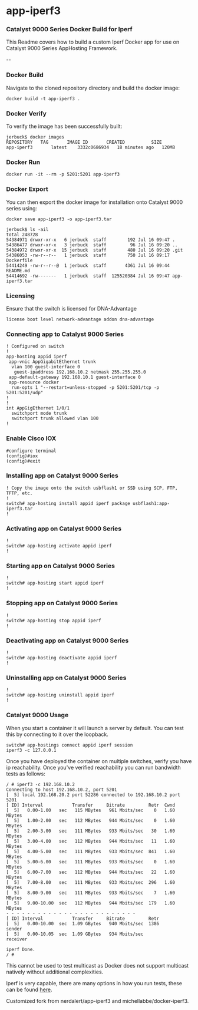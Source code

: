 # app-iperf3
###  Catalyst 9000 Series Docker Build for Iperf

This Readme covers how to build a custom Iperf Docker app for use on Catalyst 9000 Series AppHosting Framework.

--

### Docker Build

Navigate to the cloned repository directory and build the docker image:

```
docker build -t app-iperf3 .
```

### Docker Verify

To verify the image has been successfully built:

```
jerbuck$ docker images
REPOSITORY   TAG       IMAGE ID       CREATED          SIZE
app-iperf3       latest    3332c0686934   18 minutes ago   120MB

```

### Docker Run 

```
docker run -it --rm -p 5201:5201 app-iperf3
```

### Docker Export

You can then export the docker image for installation onto Catalyst 9000 series using:

```
docker save app-iperf3 -o app-iperf3.tar

jerbuck$ ls -ail
total 248728
54384971 drwxr-xr-x   6 jerbuck  staff        192 Jul 16 09:47 .
54386477 drwxr-xr-x   3 jerbuck  staff         96 Jul 16 09:20 ..
54384972 drwxr-xr-x  15 jerbuck  staff        480 Jul 16 09:20 .git
54386053 -rw-r--r--   1 jerbuck  staff        750 Jul 16 09:17 Dockerfile
54414249 -rw-r--r--@  1 jerbuck  staff       4361 Jul 16 09:44 README.md
54414692 -rw-------   1 jerbuck  staff  125520384 Jul 16 09:47 app-iperf3.tar
```

### Licensing

Ensure that the switch is licensed for DNA-Advantage

```
license boot level network-advantage addon dna-advantage
```


### Connecting app to Catalyst 9000 Series
```
! Configured on switch
!
app-hosting appid iperf
 app-vnic AppGigabitEthernet trunk
  vlan 100 guest-interface 0
   guest-ipaddress 192.168.10.2 netmask 255.255.255.0
 app-default-gateway 192.168.10.1 guest-interface 0
 app-resource docker
  run-opts 1 "--restart=unless-stopped -p 5201:5201/tcp -p 5201:5201/udp"
!
!
int AppGigEthernet 1/0/1
  switchport mode trunk
  switchport trunk allowed vlan 100 
!
```

### Enable Cisco IOX

```
#configure terminal
(config)#iox
(config)#exit

```

### Installing app on Catalyst 9000 Series

```
! Copy the image onto the switch usbflash1 or SSD using SCP, FTP, TFTP, etc.
!
switch# app-hosting install appid iperf package usbflash1:app-iperf3.tar
!
```

### Activating app on Catalyst 9000 Series

```
!
switch# app-hosting activate appid iperf
!
```

### Starting app on Catalyst 9000 Series

```
!
switch# app-hosting start appid iperf
!
```

### Stopping app on Catalyst 9000 Series

```
!
switch# app-hosting stop appid iperf
!
```

### Deactivating app on Catalyst 9000 Series

```
!
switch# app-hosting deactivate appid iperf
!
```

### Uninstalling app on Catalyst 9000 Series

```
!
switch# app-hosting uninstall appid iperf
!
```

### Catalyst 9000 Usage

When you start a container it will launch a server by default. You can test this by connecting to it over the loopback.
```
switch# app-hostings connect appid iperf session
iperf3 -c 127.0.0.1
```

Once you have deployed the container on multiple switches, verify you have ip reachability. Once you've verified reachability you can run bandwidth tests as follows:

```
/ # iperf3 -c 192.168.10.2
Connecting to host 192.168.10.2, port 5201
[  5] local 192.168.20.2 port 52286 connected to 192.168.10.2 port 5201
[ ID] Interval           Transfer     Bitrate         Retr  Cwnd
[  5]   0.00-1.00   sec   115 MBytes   961 Mbits/sec    0   1.60 MBytes       
[  5]   1.00-2.00   sec   112 MBytes   944 Mbits/sec    0   1.60 MBytes       
[  5]   2.00-3.00   sec   111 MBytes   933 Mbits/sec   30   1.60 MBytes       
[  5]   3.00-4.00   sec   112 MBytes   944 Mbits/sec   11   1.60 MBytes       
[  5]   4.00-5.00   sec   111 MBytes   933 Mbits/sec  841   1.60 MBytes       
[  5]   5.00-6.00   sec   111 MBytes   933 Mbits/sec    0   1.60 MBytes       
[  5]   6.00-7.00   sec   112 MBytes   944 Mbits/sec   22   1.60 MBytes       
[  5]   7.00-8.00   sec   111 MBytes   933 Mbits/sec  296   1.60 MBytes       
[  5]   8.00-9.00   sec   111 MBytes   933 Mbits/sec    7   1.60 MBytes       
[  5]   9.00-10.00  sec   112 MBytes   944 Mbits/sec  179   1.60 MBytes       
- - - - - - - - - - - - - - - - - - - - - - - - -
[ ID] Interval           Transfer     Bitrate         Retr
[  5]   0.00-10.00  sec  1.09 GBytes   940 Mbits/sec  1386             sender
[  5]   0.00-10.05  sec  1.09 GBytes   934 Mbits/sec                  receiver

iperf Done.
/ # 

```

This cannot be used to test multicast as Docker does not support multicast natively without additional complexities.

Iperf is very capable, there are many options in how you run tests, these can be found [here](https://iperf.fr/iperf-doc.php#3doc).


Customized fork from nerdalert/app-iperf3 and michellabbe/docker-iperf3.
